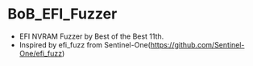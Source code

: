 # BoB_EFI_Fuzzer

- EFI NVRAM Fuzzer by Best of the Best 11th.
- Inspired by efi_fuzz from Sentinel-One(https://github.com/Sentinel-One/efi_fuzz)

